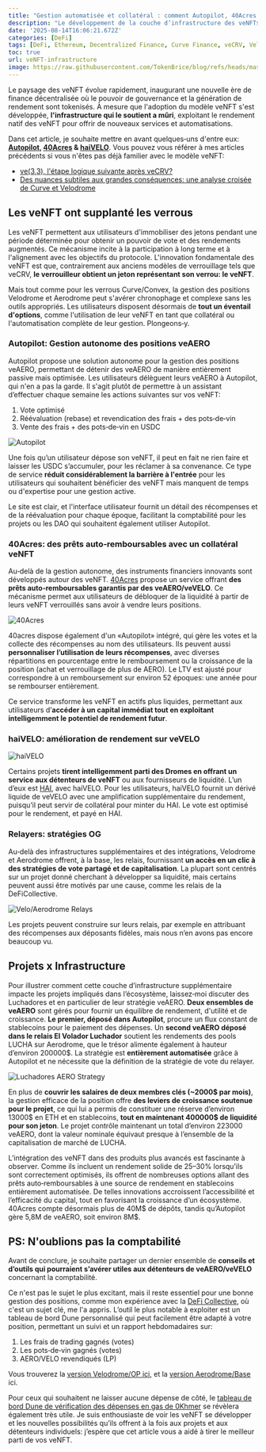 ```yaml
---
title: "Gestion automatisée et collatéral : comment Autopilot, 40Acres et haiVELO font évoluer les veNFT"
description: "Le développement de la couche d’infrastructure des veNFTs avec Autopilot, 40Acres et haiVELO: automatisation et collatéralisation."
date: '2025-08-14T16:06:21.672Z'
categories: [DeFi]
tags: [DeFi, Ethereum, Decentralized Finance, Curve Finance, veCRV, Velodrome, veVELO, Aerodrome, veAERO, 40Acres, Autopilot, haiVELO]
toc: true
url: veNFT-infrastructure
image: https://raw.githubusercontent.com/TokenBrice/blog/refs/heads/master/static/img/2025/veNFT-infrastructure/cover-fr.png
---
```


Le paysage des veNFT évolue rapidement, inaugurant une nouvelle ère de finance décentralisée où le pouvoir de gouvernance et la génération de rendement sont tokenisés. À mesure que l'adoption du modèle veNFT s'est développée, **l'infrastructure qui le soutient a mûri**, exploitant le rendement natif des veNFT pour offrir de nouveaux services et automatisations. 

Dans cet article, je souhaite mettre en avant quelques‑uns d'entre eux:  **[Autopilot](https://theautopilot.xyz/), [40Acres](https://www.40acres.finance/) & [haiVELO](https://www.letsgethai.com/)**. Vous pouvez vous référer à mes articles précédents si vous n'êtes pas déjà familier avec le modèle veNFT:

* [ve(3,3), l'étape logique suivante après veCRV?](https://tokenbrice.xyz/solidly-velodrome-fork/)
* [Des nuances subtiles aux grandes conséquences: une analyse croisée de Curve et Velodrome](https://tokenbrice.xyz/crv-vs-velo/)

## Les veNFT ont supplanté les verrous

Les veNFT permettent aux utilisateurs d'immobiliser des jetons pendant une période déterminée pour obtenir un pouvoir de vote et des rendements augmentés. Ce mécanisme incite à la participation à long terme et à l'alignement avec les objectifs du protocole. L'innovation fondamentale des veNFT est que, contrairement aux anciens modèles de verrouillage tels que veCRV, **le verrouilleur obtient un jeton représentant son verrou: le veNFT**.

Mais tout comme pour les verrous Curve/Convex, la gestion des positions Velodrome et Aerodrome peut s'avérer chronophage et complexe sans les outils appropriés. Les utilisateurs disposent désormais de **tout un éventail d'options**, comme l'utilisation de leur veNFT en tant que collatéral ou l'automatisation complète de leur gestion. Plongeons‑y.

### Autopilot: Gestion autonome des positions veAERO

Autopilot propose une solution autonome pour la gestion des positions veAERO, permettant de détenir des veAERO de manière entièrement passive mais optimisée. Les utilisateurs délèguent leurs veAERO à Autopilot, qui n'en a pas la garde. Il s'agit plutôt de permettre à un assistant d’effectuer chaque semaine les actions suivantes sur vos veNFT:

1. Vote optimisé
2. Réévaluation (rebase) et revendication des frais + des pots‑de‑vin
3. Vente des frais + des pots‑de‑vin en USDC

![Autopilot](/img/2025/veNFT-infrastructure/autopilot.png)

Une fois qu’un utilisateur dépose son veNFT, il peut en fait ne rien faire et laisser les USDC s’accumuler, pour les réclamer à sa convenance. Ce type de service **réduit considérablement la barrière à l'entrée** pour les utilisateurs qui souhaitent bénéficier des veNFT mais manquent de temps ou d'expertise pour une gestion active.

Le site est clair, et l'interface utilisateur fournit un détail des récompenses et de la réévaluation pour chaque époque, facilitant la comptabilité pour les projets ou les DAO qui souhaitent également utiliser Autopilot.

### 40Acres: des prêts auto‑remboursables avec un collatéral veNFT

Au‑delà de la gestion autonome, des instruments financiers innovants sont développés autour des veNFT. [40Acres](https://www.40acres.finance/) propose un service offrant **des prêts auto‑remboursables garantis par des veAERO/veVELO**. Ce mécanisme permet aux utilisateurs de débloquer de la liquidité à partir de leurs veNFT verrouillés sans avoir à vendre leurs positions.

![40Acres](/img/2025/veNFT-infrastructure/40acres.png)

40acres dispose également d'un «Autopilot» intégré, qui gère les votes et la collecte des récompenses au nom des utilisateurs. Ils peuvent aussi **personnaliser l’utilisation de leurs récompenses**, avec diverses répartitions en pourcentage entre le remboursement ou la croissance de la position (achat et verrouillage de plus de AERO). Le LTV est ajusté pour correspondre à un remboursement sur environ 52 époques: une année pour se rembourser entièrement.

Ce service transforme les veNFT en actifs plus liquides, permettant aux utilisateurs d’**accéder à un capital immédiat tout en exploitant intelligemment le potentiel de rendement futur**.

### haiVELO: amélioration de rendement sur veVELO

![haiVELO](/img/2025/veNFT-infrastructure/haiVELO.jpeg)

Certains projets **tirent intelligemment parti des Dromes en offrant un service aux détenteurs de veNFT** ou aux fournisseurs de liquidité. L’un d’eux est [HAI](http://letsgethai.com/earn), avec haiVELO. Pour les utilisateurs, haiVELO fournit un dérivé liquide de veVELO avec une amplification supplémentaire du rendement, puisqu’il peut servir de collatéral pour minter du HAI. Le vote est optimisé pour le rendement, et payé en HAI.

### Relayers: stratégies OG

Au‑delà des infrastructures supplémentaires et des intégrations, Velodrome et Aerodrome offrent, à la base, les relais, fournissant **un accès en un clic à des stratégies de vote partagé et de capitalisation**. La plupart sont centrés sur un projet donné cherchant à développer sa liquidité, mais certains peuvent aussi être motivés par une cause, comme les relais de la DeFiCollective.

![Velo/Aerodrome Relays](/img/2025/veNFT-infrastructure/relay.png)

Les projets peuvent construire sur leurs relais, par exemple en attribuant des récompenses aux déposants fidèles, mais nous n’en avons pas encore beaucoup vu.

## Projets x Infrastructure

Pour illustrer comment cette couche d’infrastructure supplémentaire impacte les projets impliqués dans l’écosystème, laissez‑moi discuter des Luchadores et en particulier de leur stratégie veAERO. **Deux ensembles de veAERO** sont gérés pour fournir un équilibre de rendement, d'utilité et de croissance. **Le premier, déposé dans Autopilot**, procure un flux constant de stablecoins pour le paiement des dépenses. Un **second veAERO déposé dans le relais El Volador Luchador** soutient les rendements des pools LUCHA sur Aerodrome, que le trésor alimente également à hauteur d’environ 200000$. La stratégie est **entièrement automatisée** grâce à Autopilot et ne nécessite que la définition de la stratégie de vote du relayer.

![Luchadores AERO Strategy](/img/2025/veNFT-infrastructure/luchadores-strategy-fr.png)

En plus de **couvrir les salaires de deux membres clés (~2000$ par mois)**, la gestion efficace de la position offre **des leviers de croissance soutenue pour le projet**, ce qui lui a permis de constituer une réserve d’environ 13000$ en ETH et en stablecoins, **tout en maintenant 400000$ de liquidité pour son jeton**. Le projet contrôle maintenant un total d’environ 223000 veAERO, dont la valeur nominale équivaut presque à l’ensemble de la capitalisation de marché de LUCHA.

L’intégration des veNFT dans des produits plus avancés est fascinante à observer. Comme ils incluent un rendement solide de 25–30% lorsqu’ils sont correctement optimisés, ils offrent de nombreuses options allant des prêts auto‑remboursables à une source de rendement en stablecoins entièrement automatisée. De telles innovations accroissent l’accessibilité et l’efficacité du capital, tout en favorisant la croissance d’un écosystème. 40Acres compte désormais plus de 40M$ de dépôts, tandis qu’Autopilot gère 5,8M de veAERO, soit environ 8M$.

## PS: N'oublions pas la comptabilité

Avant de conclure, je souhaite partager un dernier ensemble de **conseils et d’outils qui pourraient s’avérer utiles aux détenteurs de veAERO/veVELO** concernant la comptabilité.

Ce n'est pas le sujet le plus excitant, mais il reste essentiel pour une bonne gestion des positions, comme mon expérience avec la [DeFi Collective](https://deficollective.org/), où c'est un sujet clé, me l'a appris. L’outil le plus notable à exploiter est un tableau de bord Dune personnalisé qui peut facilement être adapté à votre position, permettant un suivi et un rapport hebdomadaires sur:

1. Les frais de trading gagnés (votes)
2. Les pots‑de‑vin gagnés (votes)
3. AERO/VELO revendiqués (LP)

Vous trouverez la [version Velodrome/OP ici](https://dune.com/spicypiz/defi-collective-pools), et la [version Aerodrome/Base](https://dune.com/spicypiz/defi-collective-pools-base) ici.

Pour ceux qui souhaitent ne laisser aucune dépense de côté, le [tableau de bord Dune de vérification des dépenses en gas de 0Khmer](https://dune.com/0xkhmer/gas-spent-checker) se révèlera également très utile. Je suis enthousiaste de voir les veNFT se développer et les nouvelles possibilités qu’ils offrent à la fois aux projets et aux détenteurs individuels: j’espère que cet article vous a aidé à tirer le meilleur parti de vos veNFT.

